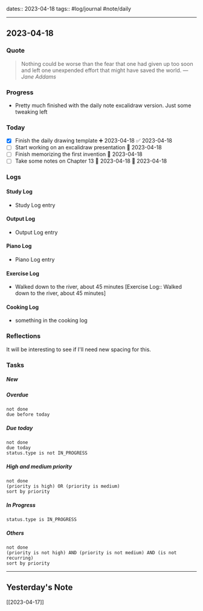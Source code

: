 dates:: 2023-04-18
tags:: #log/journal #note/daily 

---
## 2023-04-18

### Quote

> Nothing could be worse than the fear that one had given up too soon and left one unexpended effort that might have saved the world.
> — <cite>Jane Addams</cite>

### Progress

- Pretty much finished with the daily note excalidraw version. Just some tweaking left

### Today

- [x] Finish the daily drawing template ➕ 2023-04-18 ✅ 2023-04-18
- [ ] Start working on an excalidraw presentation 🛫 2023-04-18
- [ ] Finish memorizing the first invention 🛫 2023-04-18
- [ ] Take some notes on Chapter 13 🛫 2023-04-18 📅 2023-04-18

### Logs

#### Study Log

- Study Log entry

#### Output Log

- Output Log entry

#### Piano Log

- Piano Log entry

#### Exercise Log

- Walked down to the river, about 45 minutes [Exercise Log:: Walked down to the river, about 45 minutes]

#### Cooking Log

- something in the cooking log


### Reflections

It will be interesting to see if I'll need new spacing for this.

### Tasks

##### New


##### Overdue

```tasks
not done
due before today
```


##### Due today

```tasks
not done
due today
status.type is not IN_PROGRESS
```

##### High and medium priority

```tasks
not done
(priority is high) OR (priority is medium)
sort by priority
```

##### In Progress

```tasks
status.type is IN_PROGRESS
```

##### Others


```tasks
not done
(priority is not high) AND (priority is not medium) AND (is not recurring)
sort by priority
```


---
## Yesterday's Note

[[2023-04-17]]


